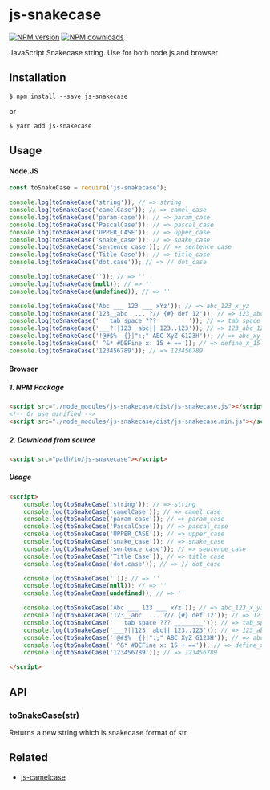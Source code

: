 # js-snakecase

[![NPM version][npm-image]][npm-url]
[![NPM downloads][downloads-image]][downloads-url]

JavaScript Snakecase string. Use for both node.js and browser


## Installation

`$ npm install --save js-snakecase`

or

`$ yarn add js-snakecase`


## Usage

#### Node.JS

```js
const toSnakeCase = require('js-snakecase');

console.log(toSnakeCase('string')); // => string
console.log(toSnakeCase('camelCase')); // => camel_case
console.log(toSnakeCase('param-case')); // => param_case
console.log(toSnakeCase('PascalCase')); // => pascal_case
console.log(toSnakeCase('UPPER_CASE')); // => upper_case
console.log(toSnakeCase('snake_case')); // => snake_case
console.log(toSnakeCase('sentence case')); // => sentence_case
console.log(toSnakeCase('Title Case')); // => title_case
console.log(toSnakeCase('dot.case')); // => // dot_case

console.log(toSnakeCase('')); // => ''
console.log(toSnakeCase(null)); // => ''
console.log(toSnakeCase(undefined)); // => ''

console.log(toSnakeCase('Abc ___ 123 ___ xYz')); // => abc_123_x_yz
console.log(toSnakeCase('123__abc  ... ?// {#} def 12')); // => 123_abc_def_12
console.log(toSnakeCase('	tab space ??? ________')); // => tab_space
console.log(toSnakeCase('___?||123  abc|| 123..123')); // => 123_abc_123_123
console.log(toSnakeCase('!@#$%  {}|":;" ABC XyZ G123H')); // => abc_xy_z_g123h
console.log(toSnakeCase(' ^&* #DEFine x: 15 + ==')); // => define_x_15
console.log(toSnakeCase('123456789')); // => 123456789
```

#### Browser
##### 1. NPM Package
```html
<script src="./node_modules/js-snakecase/dist/js-snakecase.js"></script>
<!-- Or use minified -->
<script src="./node_modules/js-snakecase/dist/js-snakecase.min.js"></script>
```
##### 2. Download from source
```html
<script src="path/to/js-snakecase"></script>
```
##### Usage
```html
<script>
	console.log(toSnakeCase('string')); // => string
	console.log(toSnakeCase('camelCase')); // => camel_case
	console.log(toSnakeCase('param-case')); // => param_case
	console.log(toSnakeCase('PascalCase')); // => pascal_case
	console.log(toSnakeCase('UPPER_CASE')); // => upper_case
	console.log(toSnakeCase('snake_case')); // => snake_case
	console.log(toSnakeCase('sentence case')); // => sentence_case
	console.log(toSnakeCase('Title Case')); // => title_case
	console.log(toSnakeCase('dot.case')); // => // dot_case

	console.log(toSnakeCase('')); // => ''
	console.log(toSnakeCase(null)); // => ''
	console.log(toSnakeCase(undefined)); // => ''

	console.log(toSnakeCase('Abc ___ 123 ___ xYz')); // => abc_123_x_yz
	console.log(toSnakeCase('123__abc  ... ?// {#} def 12')); // => 123_abc_def_12
	console.log(toSnakeCase('	tab space ??? ________')); // => tab_space
	console.log(toSnakeCase('___?||123  abc|| 123..123')); // => 123_abc_123_123
	console.log(toSnakeCase('!@#$%  {}|":;" ABC XyZ G123H')); // => abc_xy_z_g123h
	console.log(toSnakeCase(' ^&* #DEFine x: 15 + ==')); // => define_x_15
	console.log(toSnakeCase('123456789')); // => 123456789

</script>
```

## API

### toSnakeCase(str)

Returns a new string which is snakecase format of str.


## Related
+ [js-camelcase](https://github.com/huynhsamha/js-camelcase)


[npm-image]: https://img.shields.io/npm/v/js-snakecase.svg?style=flat
[npm-url]: https://www.npmjs.com/package/js-snakecase
[downloads-image]: https://img.shields.io/npm/dm/js-snakecase.svg?style=flat
[downloads-url]: https://www.npmjs.com/package/js-snakecase

